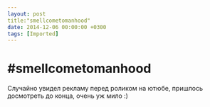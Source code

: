 ```yaml
---
layout: post
title:"smellcometomanhood"
date: 2014-12-06 00:00:00 +0300
tags: [Imported]
---
```

# #smellcometomanhood

Случайно увидел рекламу перед роликом на ютюбе, пришлось досмотреть до конца, очень уж мило :)